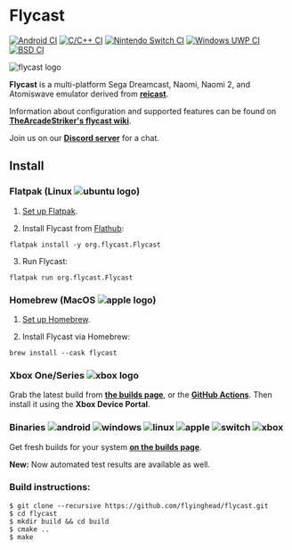 # Flycast

[![Android CI](https://github.com/flyinghead/flycast/actions/workflows/android.yml/badge.svg)](https://github.com/flyinghead/flycast/actions/workflows/android.yml)
[![C/C++ CI](https://github.com/flyinghead/flycast/actions/workflows/c-cpp.yml/badge.svg)](https://github.com/flyinghead/flycast/actions/workflows/c-cpp.yml)
[![Nintendo Switch CI](https://github.com/flyinghead/flycast/actions/workflows/switch.yml/badge.svg)](https://github.com/flyinghead/flycast/actions/workflows/switch.yml)
[![Windows UWP CI](https://github.com/flyinghead/flycast/actions/workflows/uwp.yml/badge.svg)](https://github.com/flyinghead/flycast/actions/workflows/uwp.yml)
[![BSD CI](https://github.com/flyinghead/flycast/actions/workflows/bsd.yml/badge.svg)](https://github.com/flyinghead/flycast/actions/workflows/bsd.yml)

![flycast logo](https://github.com/flyinghead/flycast/raw/master/shell/linux/flycast.png)

**Flycast** is a multi-platform Sega Dreamcast, Naomi, Naomi 2, and Atomiswave emulator derived from [**reicast**](https://github.com/skmp/reicast-emulator).

Information about configuration and supported features can be found on [**TheArcadeStriker's flycast wiki**](https://github.com/TheArcadeStriker/flycast-wiki/wiki).

Join us on our [**Discord server**](https://discord.gg/X8YWP8w) for a chat. 

## Install

### Flatpak (Linux ![ubuntu logo](https://flyinghead.github.io/flycast-builds/ubuntu.png))

1. [Set up Flatpak](https://www.flatpak.org/setup/).

2. Install Flycast from [Flathub](https://flathub.org/apps/details/org.flycast.Flycast):

`flatpak install -y org.flycast.Flycast`

3. Run Flycast:

`flatpak run org.flycast.Flycast`

### Homebrew (MacOS ![apple logo](https://flyinghead.github.io/flycast-builds/apple.png))

1. [Set up Homebrew](https://brew.sh).

2. Install Flycast via Homebrew:

`brew install --cask flycast`

### Xbox One/Series ![xbox logo](https://flyinghead.github.io/flycast-builds/xbox.png)

Grab the latest build from [**the builds page**](https://flyinghead.github.io/flycast-builds/), or the [**GitHub Actions**](https://github.com/flyinghead/flycast/actions/workflows/uwp.yml). Then install it using the **Xbox Device Portal**.

### Binaries ![android](https://flyinghead.github.io/flycast-builds/android.jpg) ![windows](https://flyinghead.github.io/flycast-builds/windows.png) ![linux](https://flyinghead.github.io/flycast-builds/ubuntu.png) ![apple](https://flyinghead.github.io/flycast-builds/apple.png) ![switch](https://flyinghead.github.io/flycast-builds/switch.png) ![xbox](https://flyinghead.github.io/flycast-builds/xbox.png)

Get fresh builds for your system [**on the builds page**](https://flyinghead.github.io/flycast-builds/).

**New:** Now automated test results are available as well. 

### Build instructions:
```
$ git clone --recursive https://github.com/flyinghead/flycast.git
$ cd flycast
$ mkdir build && cd build
$ cmake ..
$ make
```
